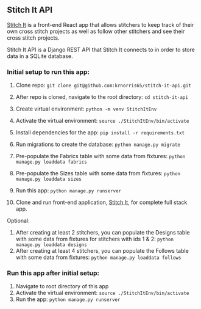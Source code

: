 ## Stitch It API
[Stitch It](https://github.com/krnorris65/stitch-it-app) is a front-end React app that allows stitchers to keep track of their own cross stitch projects as well as follow other stitchers and see their cross stitch projects. 

Stitch It API is a Django REST API that Stitch It connects to in order to store data in a SQLite database.

### Initial setup to run this app:
1) Clone repo:
`git clone git@github.com:krnorris65/stitch-it-api.git`

1) After repo is cloned, navigate to the root directory:
`cd stitch-it-api`

1) Create virtual environment: 
`python -m venv StitchItEnv`

1) Activate the virtual environment: 
`source ./StitchItEnv/bin/activate`

1) Install dependencies for the app: 
`pip install -r requirements.txt`

1) Run migrations to create the database:
`python manage.py migrate`

1) Pre-populate the Fabrics table with some data from fixtures:
`python manage.py loaddata fabrics`

1) Pre-populate the Sizes table with some data from fixtures:
`python manage.py loaddata sizes`

1) Run this app:
`python manage.py runserver`

1) Clone and run front-end application, [Stitch It](https://github.com/krnorris65/stitch-it-app), for complete full stack app.

Optional:
1) After creating at least 2 stitchers, you can populate the Designs table with some data from fixtures for stitchers with ids 1 & 2:
`python manage.py loaddata designs`
1) After creating at least 4 stitchers, you can populate the Follows table with some data from fixtures:
`python manage.py loaddata follows`

### Run this app after initial setup:
1) Navigate to root directory of this app
1) Activate the virtual environment: 
`source ./StitchItEnv/bin/activate`
1) Run the app:
`python manage.py runserver`
